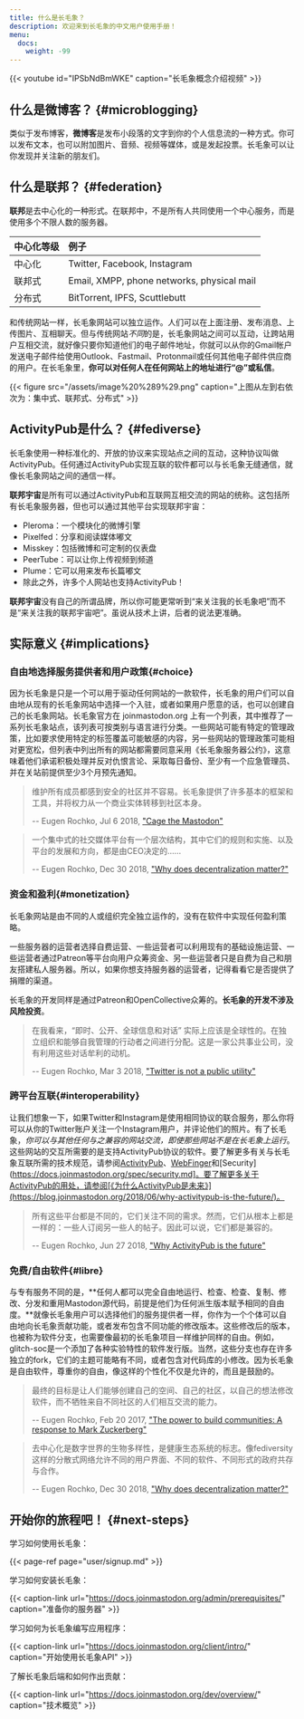 ```yaml
---
title: 什么是长毛象？
description: 欢迎来到长毛象的中文用户使用手册！
menu:
  docs:
    weight: -99
---
```


{{< youtube id="IPSbNdBmWKE" caption="长毛象概念介绍视频" >}}

## 什么是微博客？ {#microblogging}

类似于发布博客，**微博客**是发布小段落的文字到你的个人信息流的一种方式。你可以发布文本，也可以附加图片、音频、视频等媒体，或是发起投票。长毛象可以让你发现并关注新的朋友们。

## 什么是联邦？ {#federation}

**联邦**是去中心化的一种形式。在联邦中，不是所有人共同使用一个中心服务，而是使用多个不限人数的服务器。

| 中心化等级 | 例子 |
| :--- | :--- |
| 中心化 | Twitter, Facebook, Instagram |
| 联邦式 | Email, XMPP, phone networks, physical mail |
| 分布式 | BitTorrent, IPFS, Scuttlebutt |

和传统网站一样，长毛象网站可以独立运作。人们可以在上面注册、发布消息、上传图片、互相聊天。但与传统网站*不同*的是，长毛象网站之间可以互动，让跨站用户互相交流，就好像只要你知道他们的电子邮件地址，你就可以从你的Gmail帐户发送电子邮件给使用Outlook、Fastmail、Protonmail或任何其他电子邮件供应商的用户。在长毛象里，**你可以对任何人在任何网站上的地址进行“@”或私信**。

{{< figure src="/assets/image%20%289%29.png" caption="上图从左到右依次为：集中式、联邦式、分布式" >}}

## ActivityPub是什么？ {#fediverse}

长毛象使用一种标准化的、开放的协议来实现站点之间的互动，这种协议叫做ActivityPub。任何通过ActivityPub实现互联的软件都可以与长毛象无缝通信，就像长毛象网站之间的通信一样。

**联邦宇宙**是所有可以通过ActivityPub和互联网互相交流的网站的统称。这包括所有长毛象服务器，但也可以通过其他平台实现联邦宇宙：

* Pleroma：一个模块化的微博引擎
* Pixelfed：分享和阅读媒体嘟文
* Misskey：包括微博和可定制的仪表盘
* PeerTube：可以让你上传视频到频道
* Plume：它可以用来发布长篇嘟文
* 除此之外，许多个人网站也支持ActivityPub！

**联邦宇宙**没有自己的所谓品牌，所以你可能更常听到“来关注我的长毛象吧”而不是“来关注我的联邦宇宙吧”。虽说从技术上讲，后者的说法更准确。

## 实际意义 {#implications}

### 自由地选择服务提供者和用户政策{#choice}

因为长毛象是只是一个可以用于驱动任何网站的一款软件，长毛象的用户们可以自由地从现有的长毛象网站中选择一个入驻，或者如果用户愿意的话，也可以创建自己的长毛象网站。长毛象官方在 joinmastodon.org 上有一个列表，其中推荐了一系列长毛象站点，该列表可按类别与语言进行分类。一些网站可能有特定的管理政策，比如要求使用特定的标签覆盖可能敏感的内容，另一些网站的管理政策可能相对更宽松，但列表中列出所有的网站都需要同意采用《长毛象服务器公约》，这意味着他们承诺积极处理并反对仇恨言论、采取每日备份、至少有一个应急管理员、并在关站前提供至少3个月预先通知。

> 维护所有成员都感到安全的社区并不容易。长毛象提供了许多基本的框架和工具，并将权力从一个商业实体转移到社区本身。
>
> -- Eugen Rochko, Jul 6 2018, ["Cage the Mastodon"](https://blog.joinmastodon.org/2018/07/cage-the-mastodon/)

> 一个集中式的社交媒体平台有一个层次结构，其中它们的规则和实施、以及平台的发展和方向，都是由CEO决定的……
>
> -- Eugen Rochko, Dec 30 2018, ["Why does decentralization matter?"](https://blog.joinmastodon.org/2018/12/why-does-decentralization-matter/)

### 资金和盈利{#monetization}

长毛象网站是由不同的人或组织完全独立运作的，没有在软件中实现任何盈利策略。

一些服务器的运营者选择自费运营、一些运营者可以利用现有的基础设施运营、一些运营者通过Patreon等平台向用户众筹资金、另一些运营者只是自费为自己和朋友搭建私人服务器。所以，如果你想支持服务器的运营者，记得看看它是否提供了捐赠的渠道。

长毛象的开发同样是通过Patreon和OpenCollective众筹的。**长毛象的开发不涉及风险投资**。

> 在我看来，“即时、公开、全球信息和对话” 实际上应该是全球性的。在独立组织和能够自我管理的行动者之间进行分配。这是一家公共事业公司，没有利用这些对话牟利的动机。
>
> -- Eugen Rochko, Mar 3 2018, ["Twitter is not a public utility"](https://blog.joinmastodon.org/2018/03/twitter-is-not-a-public-utility/)

### 跨平台互联{#interoperability}

让我们想象一下，如果Twitter和Instagram是使用相同协议的联合服务，那么你将可以从你的Twitter账户关注一个Instagram用户，并评论他们的照片。有了长毛象，*你可以与其他任何与之兼容的网站交流，即使那些网站不是在长毛象上运行*。这些网站的交互所需要的是支持ActivityPub协议的软件。要了解更多有关与长毛象互联所需的技术规范，请参阅[ActivityPub](https://docs.joinmastodon.org/spec/activitypub.md)、[WebFinger](https://docs.joinmastodon.org/spec/webfinger.md)和[Security](https://docs.joinmastodon.org/spec/security.md]。要了解更多关于ActivityPub的用处，请参阅[《为什么ActivityPub是未来》](https://blog.joinmastodon.org/2018/06/why-activitypub-is-the-future/)。

> 所有这些平台都是不同的，它们关注不同的需求。然而，它们从根本上都是一样的：一些人订阅另一些人的帖子。因此可以说，它们都是兼容的。
>
> -- Eugen Rochko, Jun 27 2018, ["Why ActivityPub is the future"](https://blog.joinmastodon.org/2018/06/why-activitypub-is-the-future/)

### 免费/自由软件{#libre}

与专有服务不同的是，**任何人都可以完全自由地运行、检查、检查、复制、修改、分发和重用Mastodon源代码，前提是他们为任何派生版本赋予相同的自由度。**就像长毛象用户可以选择他们的服务提供者一样，你作为一个个体可以自由地向长毛象贡献功能，或者发布包含不同功能的修改版本。这些修改后的版本，也被称为软件分支，也需要像最初的长毛象项目一样维护同样的自由。例如，glitch-soc是一个添加了各种实验特性的软件发行版。当然，这些分支也存在许多独立的fork，它们的主题可能略有不同，或者包含对代码库的小修改。因为长毛象是自由软件，尊重你的自由，像这样的个性化不仅是允许的，而且是鼓励的。

> 最终的目标是让人们能够创建自己的空间、自己的社区，以自己的想法修改软件，而不牺牲来自不同社区的人们相互交流的能力。
>
> -- Eugen Rochko, Feb 20 2017, ["The power to build communities: A response to Mark Zuckerberg"](https://blog.joinmastodon.org/2017/02/the-power-to-build-communities/)

> 去中心化是数字世界的生物多样性，是健康生态系统的标志。像fediversity这样的分散式网络允许不同的用户界面、不同的软件、不同形式的政府共存与合作。
>
> -- Eugen Rochko, Dec 30 2018, ["Why does decentralization matter?"](https://blog.joinmastodon.org/2018/12/why-does-decentralization-matter/)

## 开始你的旅程吧！ {#next-steps}

学习如何使用长毛象：

{{< page-ref page="user/signup.md" >}}

学习如何安装长毛象：

{{< caption-link url="https://docs.joinmastodon.org/admin/prerequisites/" caption="准备你的服务器" >}}

学习如何为长毛象编写应用程序：

{{< caption-link url="https://docs.joinmastodon.org/client/intro/" caption="开始使用长毛象API" >}}

了解长毛象后端和如何作出贡献：

{{< caption-link url="https://docs.joinmastodon.org/dev/overview/" caption="技术概览" >}}


